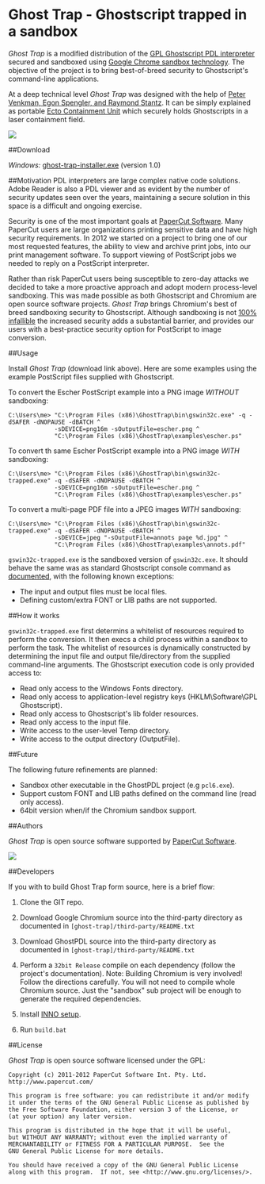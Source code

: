 Ghost Trap - Ghostscript trapped in a sandbox
======

*Ghost Trap* is a modified distribution of the 
[GPL Ghostscript PDL interpreter](http://www.ghostscript.com/) secured and 
sandboxed using 
[Google Chrome sandbox technology](http://dev.chromium.org/developers/design-documents/sandbox).  The objective of 
the project is to bring best-of-breed security to Ghostscript's command-line applications.

At a deep technical level *Ghost Trap* was designed with the help of 
[Peter Venkman, Egon Spengler, and Raymond Stantz](http://en.wikipedia.org/wiki/Ghostbusters). 
It can be simply explained as portable [Ecto Containment Unit](http://www.gbfans.com/equipment/ghost-trap/) which
securely holds Ghostscripts in a laser containment field.

<a href="http://www.gbfans.com/equipment/ghost-trap/" 
    title="Ghostbusters Fan -  love the '80's! (used as a parody) -">
    <img src="https://github.com/codedance/GhostTrap/raw/master/images/ghostbusters-ghost-trap-sized.jpg">
</a>


##Download

*Windows:* [ghost-trap-installer.exe](http://www.papercut.com/anonftp/pub/open-source/ghost-trap/ghost-trap-installer-1.0.9.06.exe)  (version 1.0)

##Motivation
PDL interpreters are large complex native code solutions. Adobe Reader is also a PDL viewer and as evident
by the number of security updates seen over the years, maintaining a secure solution in this space is a
difficult and ongoing exercise.  

Security is one of the most important goals at [PaperCut Software](http://www.papercut.com/).  Many
PaperCut users are large organizations printing sensitive data and have high security requirements.
In 2012 we started on a project to bring one of our most requested features, the ability to view and 
archive print jobs, into our print management software. To support viewing of PostScript jobs we 
needed to reply on a PostScript interpreter.

Rather than risk PaperCut users being susceptible to zero-day attacks we decided to take a more 
proactive approach and adopt modern process-level sandboxing.  This was made possible as both Ghostscript and 
Chromium are open source software projects. *Ghost Trap* brings Chromium's best of breed sandboxing 
security to Ghostscript.  Although sandboxing is not [100% infallible](http://blog.chromium.org/2012/05/tale-of-two-pwnies-part-1.html)
the increased security adds a substantial barrier, and provides our users with a best-practice security option for 
PostScript to image conversion.


##Usage

Install *Ghost Trap* (download link above).  Here are some examples using the example PostScript files
supplied with Ghostscript.

To convert the Escher PostScript example into a PNG image *WITHOUT* sandboxing:

    C:\Users\me> "C:\Program Files (x86)\GhostTrap\bin\gswin32c.exe" -q -dSAFER -dNOPAUSE -dBATCH ^
                 -sDEVICE=png16m -sOutputFile=escher.png ^
                 "C:\Program Files (x86)\GhostTrap\examples\escher.ps"


To convert th same Escher PostScript example into a PNG image *WITH* sandboxing:

    C:\Users\me> "C:\Program Files (x86)\GhostTrap\bin\gswin32c-trapped.exe" -q -dSAFER -dNOPAUSE -dBATCH ^
                 -sDEVICE=png16m -sOutputFile=escher.png ^
                 "C:\Program Files (x86)\GhostTrap\examples\escher.ps"

To convert a multi-page PDF file into a JPEG images *WITH* sandboxing:

    C:\Users\me> "C:\Program Files (x86)\GhostTrap\bin\gswin32c-trapped.exe" -q -dSAFER -dNOPAUSE -dBATCH ^
                 -sDEVICE=jpeg "-sOutputFile=annots page %d.jpg" ^
                 "C:\Program Files (x86)\GhostTrap\examples\annots.pdf"

```gswin32c-trapped.exe``` is the sandboxed version of ``gswin32c.exe``.  It should behave the same
was as standard Ghostscript console command as [documented](http://ghostscript.com/doc/9.06/Use.htm),
with the following known exceptions:

 * The input and output files must be local files.
 * Defining custom/extra FONT or LIB paths are not supported.


##How it works

```gswin32c-trapped.exe``` first determins a whitelist of resources required to perform the conversion.  It then 
execs a child process within a sandbox to perform the task. The whitelist of resources is dynamically 
constructed by determining the input file and output file/directory from the supplied command-line arguments. 
The Ghostscript execution code is only provided access to:

 * Read only access to the Windows Fonts directory.
 * Read only access to application-level registry keys (HKLM\Software\GPL Ghostscript).
 * Read only access to Ghostscript's lib folder resources.
 * Read only access to the input file.
 * Write access to the user-level Temp directory.
 * Write access to the output directory (OutputFile).
 

##Future

The following future refinements are planned:

 * Sandbox other executable in the GhostPDL project (e.g ```pcl6.exe```).
 * Support custom FONT and LIB paths defined on the command line (read only access).
 * 64bit version when/if the Chromium sandbox support.


##Authors

*Ghost Trap* is open source software supported by [PaperCut Software](http://www.papercut.com/).

<img src="http://www.papercut.com/images/logo_papercut.png">


##Developers

If you with to build Ghost Trap form source, here is a brief flow:

 1. Clone the GIT repo.

 2. Download Google Chromium source into the third-party directory as documented in ```[ghost-trap]/third-party/README.txt```

 3. Download GhostPDL source into the third-party directory as documented in ```[ghost-trap]/third-party/README.txt```

 4. Perform a ```32bit Release``` compile on each dependency (follow the project's documentation). 
    Note: Building Chromium is very involved! Follow the directions carefully. You will not need to compile whole 
    Chromium source. Just the "sandbox" sub project will be enough to generate the required dependencies.

 5. Install [INNO setup](http://www.jrsoftware.org/isinfo.php).

 6. Run ```build.bat```


##License

*Ghost Trap* is open source software licensed under the GPL:

    Copyright (c) 2011-2012 PaperCut Software Int. Pty. Ltd. http://www.papercut.com/

    This program is free software: you can redistribute it and/or modify
    it under the terms of the GNU General Public License as published by
    the Free Software Foundation, either version 3 of the License, or
    (at your option) any later version.

    This program is distributed in the hope that it will be useful,
    but WITHOUT ANY WARRANTY; without even the implied warranty of
    MERCHANTABILITY or FITNESS FOR A PARTICULAR PURPOSE.  See the
    GNU General Public License for more details.

    You should have received a copy of the GNU General Public License
    along with this program.  If not, see <http://www.gnu.org/licenses/>.
    
